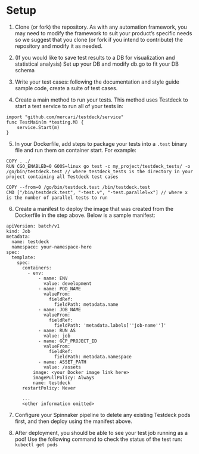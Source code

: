 # Setup

1. Clone (or fork) the repository. As with any automation framework, you may need to modify the framework to suit your product’s specific needs so we suggest that you clone (or fork if you intend to contribute) the repository and modify it as needed.

2. (If you would like to save test results to a DB for visualization and statistical analysis) Set up your DB and modify db.go to fit your DB schema

3. Write your test cases: following the documentation and style guide sample code, create a suite of test cases.

4. Create a main method to run your tests. This method uses Testdeck to start a test service to run all of your tests in:

```
import "github.com/mercari/testdeck/service"
func TestMain(m *testing.M) {
	service.Start(m)
}
```

5. In your Dockerfile, add steps to package your tests into a `.test` binary file and run them on container start. For example:

```
COPY . ./
RUN CGO_ENABLED=0 GOOS=linux go test -c my_project/testdeck_tests/ -o /go/bin/testdeck.test // where testdeck_tests is the directory in your project containing all Testdeck test cases

COPY --from=0 /go/bin/testdeck.test /bin/testdeck.test
CMD ["/bin/testdeck.test", "-test.v", "-test.parallel=x"] // where x is the number of parallel tests to run
```

6. Create a manifest to deploy the image that was created from the Dockerfile in the step above. Below is a sample manifest:

```
apiVersion: batch/v1
kind: Job
metadata:
  name: testdeck
  namespace: your-namespace-here
spec:
  template:
    spec:
      containers:
        - env:
            - name: ENV
              value: development
            - name: POD_NAME
              valueFrom:
                fieldRef:
                  fieldPath: metadata.name
            - name: JOB_NAME
              valueFrom:
                fieldRef:
                  fieldPath: 'metadata.labels[''job-name'']'
            - name: RUN_AS
              value: job
            - name: GCP_PROJECT_ID
              valueFrom:
                fieldRef:
                  fieldPath: metadata.namespace
            - name: ASSET_PATH
              value: /assets
          image: <your Docker image link here>
          imagePullPolicy: Always
          name: testdeck
      restartPolicy: Never

      ...
      <other information omitted>
```

7. Configure your Spinnaker pipeline to delete any existing Testdeck pods first, and then deploy using the manifest above.

8. After deployment, you should be able to see your test job running as a pod! Use the following command to check the status of the test run: `kubectl get pods`